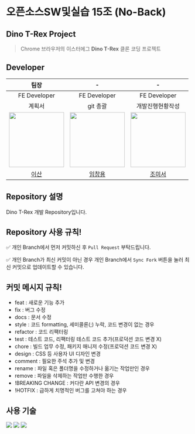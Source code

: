 # 오픈소스SW및실습 15조 (No-Back)

## Dino T-Rex Project

> Chrome 브라우저의 이스터에그 **Dino T-Rex** 클론 코딩 프로젝트

## Developer

|                                 팀장                                  |                                  -                                   |                                   -                                   |
| :-------------------------------------------------------------------: | :------------------------------------------------------------------: | :-------------------------------------------------------------------: |
|                             FE Developer                              |                             FE Developer                             |                             FE Developer                              |
|                                계획서                                 |                               git 총괄                               |                           개발진행현황작성                            |
| <img src="https://github.com/Lee-s-an.png" width="150" height="150"/> | <img src="https://github.com/dlacked.png" width="150" height="150"/> | <img src="https://github.com/choms218.png" width="150" height="150"/> |
|                  [이산](https://github.com/lee-s-an)                  |                 [임창용](https://github.com/dlacked)                 |                 [조미서](https://github.com/choms218)                 |

## Repository 설명

Dino T-Rex 개발 Repository입니다.

## Repository 사용 규칙!

✅ 개인 Branch에서 먼저 커밋하신 후 `Pull Request` 부탁드립니다.

✅ 개인 Branch가 최신 커밋이 아닌 경우 개인 Branch에서 `Sync Fork` 버튼을 눌러 최신 커밋으로 업데이트할 수 있습니다.

## 커밋 메시지 규칙!

- feat : 새로운 기능 추가
- fix : 버그 수정
- docs : 문서 수정
- style : 코드 formatting, 세미콜론(;) 누락, 코드 변경이 없는 경우
- refactor : 코드 리팩터링
- test : 테스트 코드, 리팩터링 테스트 코드 추가(프로덕션 코드 변경 X)
- chore : 빌드 업무 수정, 패키지 매니저 수정(프로덕션 코드 변경 X)
- design : CSS 등 사용자 UI 디자인 변경
- comment : 필요한 주석 추가 및 변경
- rename : 파일 혹은 폴더명을 수정하거나 옮기는 작업만인 경우
- remove : 파일을 삭제하는 작업만 수행한 경우
- !BREAKING CHANGE : 커다란 API 변경의 경우
- !HOTFIX : 급하게 치명적인 버그를 고쳐야 하는 경우

## 사용 기술

<img src="https://img.shields.io/badge/HTML-E34F26?style=for-the-badge&logo=HTML5&logoColor=white"> <img src="https://img.shields.io/badge/CSS-1572B6?style=for-the-badge&logo=CSS3&logoColor=white"> <img src="https://img.shields.io/badge/JavaScript-F7DF1E?style=for-the-badge&logo=JavaScript&logoColor=black">
